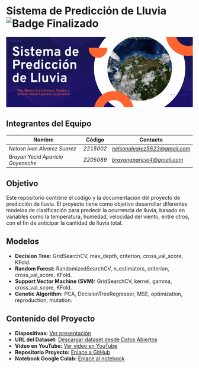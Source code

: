 # Sistema de Predicción de Lluvia ![Badge Finalizado](https://img.shields.io/badge/STATUS-FINALIZADO-green)
![Texto alternativo](https://github.com/AlvarezNelson5623/Proyecto-Inteligencia-Artificial/blob/main/Banner.png)
## Integrantes del Equipo

| **Nombre**                   | **Código**         | **Contacto**               |
|----------------------------- |-----------------------------|------------------------|
| *Nelosn Ivan Alvarez Suarez* | *2215002*         | *[nelsonalvarez5623@gmail.com](mailto:nelsonalvarez5623@gmail.com)* |
| *Brayan Yecid Aparicio Goyeneche* | *2205089*      | *[brayanaparicio4@gmail.com](mailto:brayanaparicio4@gmail.com)* |
## Objetivo 

Este repositorio contiene el código y la documentación del proyecto de predicción de lluvia. El proyecto tiene como objetivo desarrollar diferentes modelos de clasificación para predecir la ocurrencia de lluvia, basado en variables como la temperatura, humedad, velocidad del viento, entre otros, con el fin de anticipar la cantidad de lluvia total.

## Modelos 

- **Decision Tree:** GridSearchCV, max_depth, criterion, cross_val_score, KFold.
- **Random Forest:** RandomizedSearchCV, n_estimators, criterion, cross_val_score, KFold.
- **Support Vector Machine (SVM):** GridSearchCV, kernel, gamma, cross_val_score, KFold.
- **Genetic Algorithm:** PCA, DecisionTreeRegressor, MSE, optimization, reproduction, mutation.

## Contenido del Proyecto

- **Diapositivas:** [Ver presentación]()
- **URL del Dataset:** [Descargar dataset desde Datos Abiertos](https://www.datos.gov.co/dataset/Datos-meteorol-gicos-Aranzazu/nqj3-4xmv/about_data) 
- **Video en YouTube:** [Ver video en YouTube]()
- **Repositorio Proyecto:** [Enlace a GitHub](https://github.com/AlvarezNelson5623/Proyecto-Inteligencia-Artificial)
- **Notebook Google Colab:** [Enlace al notebook](https://github.com/AlvarezNelson5623/Proyecto-Inteligencia-Artificial/blob/main/Notebook%20-%20Prediccion%20de%20Lluvia%20Total.ipynb)
